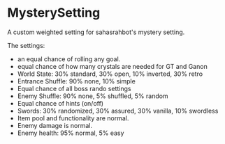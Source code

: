 # MysterySetting
A custom weighted setting for sahasrahbot's mystery setting.

The settings:
- an equal chance of rolling any goal.
- equal chance of how many crystals are needed for GT and Ganon
- World State: 30% standard, 30% open, 10% inverted, 30% retro
- Entrance Shuffle: 90% none, 10% simple
- Equal chance of all boss rando settings
- Enemy Shuffle: 90% none, 5% shuffled, 5% random
- Equal chance of hints (on/off)
- Swords: 30% randomized, 30% assured, 30% vanilla, 10% swordless
- Item pool and functionality are normal.
- Enemy damage is normal.
- Enemy health: 95% normal, 5% easy

